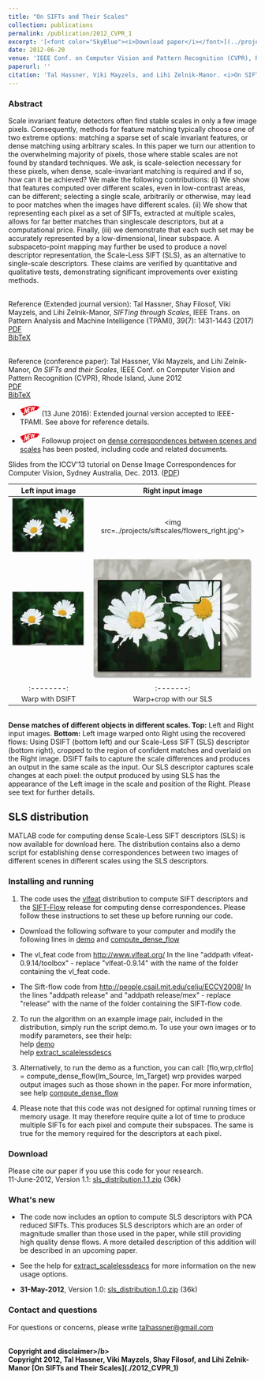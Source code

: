 ```yaml
---
title: "On SIFTs and Their Scales"
collection: publications
permalink: /publication/2012_CVPR_1
excerpt: '[<font color="SkyBlue"><i>Download paper</i></font>](../projects/siftscales/OnSiftsAndTheirScales-CVPR12.pdf)'
date: 2012-06-20
venue: 'IEEE Conf. on Computer Vision and Pattern Recognition (CVPR), Rhode Island'
paperurl: ''
citation: 'Tal Hassner, Viki Mayzels, and Lihi Zelnik-Manor. <i>On SIFTs and their Scales.</i> IEEE Conf. on Computer Vision and Pattern Recognition (CVPR), Rhode Island, 2012.'
---
```


### Abstract
Scale invariant feature detectors often find stable scales in only a few image pixels. Consequently, methods for feature matching typically choose one of two extreme options: matching a sparse set of scale invariant features, or dense matching using arbitrary scales. In this paper we turn our attention to the overwhelming majority of pixels, those where stable scales are not found by standard techniques. We ask, is scale-selection necessary for these pixels, when dense, scale-invariant matching is required and if so, how can it be achieved? We make the following contributions: (i) We show that features computed over different scales, even in low-contrast areas, can be different; selecting a single scale, arbitrarily or otherwise, may lead to poor matches when the images have different scales. (ii) We show that representing each pixel as a set of SIFTs, extracted at multiple scales, allows for far better matches than singlescale descriptors, but at a computational price. Finally, (iii) we demonstrate that each such set may be accurately represented by a low-dimensional, linear subspace. A subspaceto-point mapping may further be used to produce a novel descriptor representation, the Scale-Less SIFT (SLS), as an alternative to single-scale descriptors. These claims are verified by quantitative and qualitative tests, demonstrating significant improvements over existing methods.

<br/>Reference (Extended journal version): Tal Hassner, Shay Filosof, Viki Mayzels, and Lihi Zelnik-Manor, <i>SIFTing through Scales</i>, IEEE Trans. on Pattern Analysis and Machine Intelligence (TPAMI), 39(7): 1431-1443 (2017)
<br/>[PDF](../projects/siftscales/HassneretalTPAMI16.pdf)
<br/>[BibTeX](../projects/siftscales/BibTeXJournal.txt) 

<br/>Reference (conference paper): Tal Hassner, Viki Mayzels, and Lihi Zelnik-Manor, <i>On SIFTs and their Scales</i>, IEEE Conf. on Computer Vision and Pattern Recognition (CVPR), Rhode Island, June 2012
<br/>[PDF](../projects/siftscales/OnSiftsAndTheirScales-CVPR12.pdf)
<br/>[BibTeX](../projects/siftscales/BibTeX.tx)<br/>

- <img src='../images/New - Icon.jpg' width='40'> (13 June 2016): Extended journal version accepted to IEEE-TPAMI. See above for reference details. 

- <img src='../images/New - Icon.jpg' width='40'> Followup project on [dense correspondences between scenes and scales](https://osnathassner.github.io/talhassner/publication/2016_TPAMI) has been posted, including code and related documents.

Slides from the ICCV'13 tutorial on Dense Image Correspondences for Computer Vision, Sydney Australia, Dec. 2013. ([PDF](../projects/siftscales/scalemaps/DenseCorrespondences_web.pdf))


| Left input image | Right input image | 
|:--------:|:-------:|
| <img src='../projects/siftscales/flowers_left.jpg'> | <img src=../projects/siftscales/flowers_right.jpg'>   | 
| <img src='../projects/siftscales/flowers_warp_dsift.jpg'> | <img src='../projects/siftscales/flowers_warp_sls.jpg'>   |
|:--------:|:-------:|
| Warp with DSIFT | Warp+crop with our SLS |

<br/>**Dense matches of different objects in different scales. Top:** Left and Right input images. **Bottom:** Left image warped onto Right using the recovered flows: Using DSIFT (bottom left) and our Scale-Less SIFT (SLS) descriptor (bottom right), cropped to the region of confident matches and overlaid on the Right image. DSIFT fails to capture the scale differences and produces an output in the same scale as the input. Our SLS descriptor captures scale changes at each pixel: the output produced by using SLS has the appearance of the Left image in the scale and position of the Right. Please see text for further details.

SLS distribution
------
MATLAB code for computing dense Scale-Less SIFT descriptors (SLS) is now available for download here. The distribution contains also a demo script for establishing dense correspondences between two images of different scenes in different scales using the SLS descriptors.

### Installing and running

  1. The code uses the [vlfeat](http://www.vlfeat.org/) distribution to compute SIFT descriptors and the [SIFT-Flow](http://people.csail.mit.edu/celiu/ECCV2008/) release for computing dense correspondences. Please follow these instructions to set these up before running our code.
  
  - Download the following software to your computer and modify the following lines in [demo](../projects/siftscales/demo.m) and [compute_dense_flow](../projects/siftscales/compute_dense_flow.m)
    
  - The vl_feat code from http://www.vlfeat.org/
In the line "addpath vlfeat-0.9.14/toolbox" - replace "vlfeat-0.9.14" with the name of the folder containing the vl_feat code.

  - The Sift-flow code from http://people.csail.mit.edu/celiu/ECCV2008/
In the lines "addpath release" and "addpath release/mex" - replace "release" with the name of the folder containing the SIFT-flow code.

  2. To run the algorithm on an example image pair, included in the distribution, simply run the script demo.m. To use your own images or to modify parameters, see their help:
  <br/>help [demo](../projects/siftscales/demo.m)
  <br/>help [extract_scalelessdescs](../projects/siftscales/extract_scalelessdescs)

  3. Alternatively, to run the demo as a function, you can call: 
\[flo,wrp,clrflo] = compute_dense_flow(Im_Source, Im_Target)
wrp provides warped output images such as those shown in the paper.
For more information, see help [compute_dense_flow](../projects/siftscales/compute_dense_flow.m)

  4. Please note that this code was not designed for optimal running times or memory usage. It may therefore require quite a lot of time to produce multiple SIFTs for each pixel and compute their subspaces. The same is true for the memory required for the descriptors at each pixel.
  
### Download
Please cite our paper if you use this code for your research.
<br/>11-June-2012, Version 1.1: [sls_distribution.1.1.zip](../projects/siftscales/sls_distribution.1.1.zip) (36k)

### What's new
- The code now includes an option to compute SLS descriptors with PCA reduced SIFTs. This produces SLS descriptors which are an order of magnitude smaller than those used in the paper, while still providing high quality dense flows. A more detailed description of this addition will be described in an upcoming paper.

- See the help for [extract_scalelessdescs](../projects/siftscales/extract_scalelessdescs) for more information on the new usage options.

- <b>31-May-2012</b>, Version 1.0: [sls_distribution.1.0.zip](../projects/siftscales/sls_distribution.1.0.zip) (36k)

### Contact and questions
For questions or concerns, please write talhassner@gmail.com

<br/>
<b>Copyright and disclaimer>/b>
<br/>Copyright 2012, Tal Hassner, Viki Mayzels, Shay Filosof, and Lihi Zelnik-Manor
[On SIFTs and Their Scales](./2012_CVPR_1)
